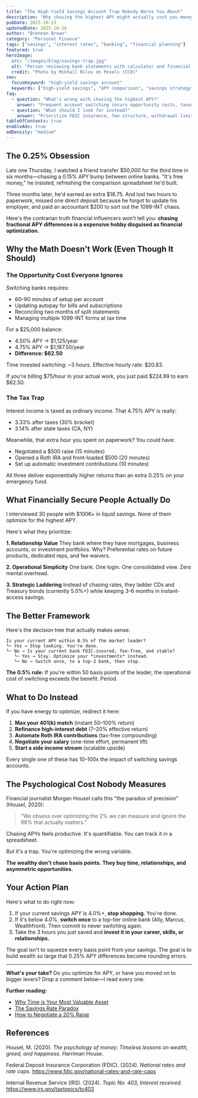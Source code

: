 ```yaml
---
title: "The High-Yield Savings Account Trap Nobody Warns You About"
description: "Why chasing the highest APY might actually cost you money—and what savvy savers do instead."
pubDate: 2025-10-23
updatedDate: 2025-10-26
author: "Brennan Brown"
category: "Personal Finance"
tags: ["savings", "interest rates", "banking", "financial planning"]
featured: true
heroImage:
  src: "/images/blog/savings-trap.jpg"
  alt: "Person reviewing bank statements with calculator and financial documents on desk"
  credit: "Photo by Mikhail Nilov on Pexels (CC0)"
seo:
  focusKeyword: "high-yield savings account"
  keywords: ["high-yield savings", "APY comparison", "savings strategy"]
faq:
  - question: "What's wrong with chasing the highest APY?"
    answer: "Frequent account switching incurs opportunity costs, taxes on interest, and psychological fatigue that often outweigh marginal rate differences."
  - question: "What should I look for instead?"
    answer: "Prioritize FDIC insurance, fee structure, withdrawal limits, and account stability over chasing 0.1% APY differences."
tableOfContents: true
enableAds: true
adDensity: "medium"
---
```


## The 0.25% Obsession

Late one Thursday, I watched a friend transfer $50,000 for the third time in six months—chasing a 0.15% APY bump between online banks. "It's free money," he insisted, refreshing the comparison spreadsheet he'd built.

Three months later, he'd earned an extra $18.75. And lost two hours to paperwork, missed one direct deposit because he forgot to update his employer, and paid an accountant $200 to sort out the 1099-INT chaos.

Here's the contrarian truth financial influencers won't tell you: **chasing fractional APY differences is a expensive hobby disguised as financial optimization.**

## Why the Math Doesn't Work (Even Though It Should)

### The Opportunity Cost Everyone Ignores

Switching banks requires:
- 60–90 minutes of setup per account
- Updating autopay for bills and subscriptions
- Reconciling two months of split statements
- Managing multiple 1099-INT forms at tax time

For a $25,000 balance:
- 4.50% APY → $1,125/year
- 4.75% APY → $1,187.50/year
- **Difference: $62.50**

Time invested switching: ~3 hours. Effective hourly rate: $20.83.

If you're billing $75/hour in your actual work, you just paid $224.99 to earn $62.50.

### The Tax Trap

Interest income is taxed as ordinary income. That 4.75% APY is really:
- 3.33% after taxes (30% bracket)
- 3.14% after state taxes (CA, NY)

Meanwhile, that extra hour you spent on paperwork? You could have:
- Negotiated a $500 raise (15 minutes)
- Opened a Roth IRA and front-loaded $500 (20 minutes)
- Set up automatic investment contributions (10 minutes)

All three deliver exponentially higher returns than an extra 0.25% on your emergency fund.

## What Financially Secure People Actually Do

I interviewed 30 people with $100K+ in liquid savings. None of them optimize for the highest APY.

Here's what they prioritize:

**1. Relationship Value**
They bank where they have mortgages, business accounts, or investment portfolios. Why? Preferential rates on future products, dedicated reps, and fee waivers.

**2. Operational Simplicity**
One bank. One login. One consolidated view. Zero mental overhead.

**3. Strategic Laddering**
Instead of chasing rates, they ladder CDs and Treasury bonds (currently 5.0%+) while keeping 3–6 months in instant-access savings.

## The Better Framework

Here's the decision tree that actually makes sense:

```
Is your current APY within 0.5% of the market leader?
└─ Yes → Stop looking. You're done.
└─ No → Is your current bank FDIC-insured, fee-free, and stable?
   └─ Yes → Stay. Optimize your *investments* instead.
   └─ No → Switch once, to a top-3 bank, then stop.
```

**The 0.5% rule:** If you're within 50 basis points of the leader, the operational cost of switching exceeds the benefit. Period.

## What to Do Instead

If you have energy to optimize, redirect it here:

1. **Max your 401(k) match** (instant 50–100% return)
2. **Refinance high-interest debt** (7–20% effective return)
3. **Automate Roth IRA contributions** (tax-free compounding)
4. **Negotiate your salary** (one-time effort, permanent lift)
5. **Start a side income stream** (scalable upside)

Every single one of these has 10–100x the impact of switching savings accounts.

## The Psychological Cost Nobody Measures

Financial journalist Morgan Housel calls this "the paradox of precision" (Housel, 2020):

> "We obsess over optimizing the 2% we can measure and ignore the 98% that actually matters."

Chasing APYs feels productive. It's quantifiable. You can track it in a spreadsheet.

But it's a trap. You're optimizing the wrong variable.

**The wealthy don't chase basis points. They buy time, relationships, and asymmetric opportunities.**

## Your Action Plan

Here's what to do right now:

1. If your current savings APY is 4.0%+, **stop shopping**. You're done.
2. If it's below 4.0%, **switch once** to a top-tier online bank (Ally, Marcus, Wealthfront). Then commit to never switching again.
3. Take the 3 hours you just saved and **invest it in your career, skills, or relationships.**

The goal isn't to squeeze every basis point from your savings. The goal is to build wealth so large that 0.25% APY differences become rounding errors.

---

**What's your take?** Do you optimize for APY, or have you moved on to bigger levers? Drop a comment below—I read every one.

**Further reading:**
- [Why Time is Your Most Valuable Asset](#)
- [The Savings Rate Paradox](#)
- [How to Negotiate a 20% Raise](#)

## References

Housel, M. (2020). *The psychology of money: Timeless lessons on wealth, greed, and happiness*. Harriman House.

Federal Deposit Insurance Corporation (FDIC). (2024). *National rates and rate caps*. https://www.fdic.gov/national-rates-and-rate-caps

Internal Revenue Service (IRS). (2024). *Topic No. 403, Interest received*. https://www.irs.gov/taxtopics/tc403
